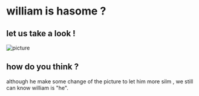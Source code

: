 # william is hasome ?  
## let us take a look !   
![picture](https://user-images.githubusercontent.com/103233950/165474977-c791b579-bdda-499e-b009-b519291cd40e.png)  
## how do you think ?  
 although he make some change of the picture to let him more silm , we still can know william is "he". 

